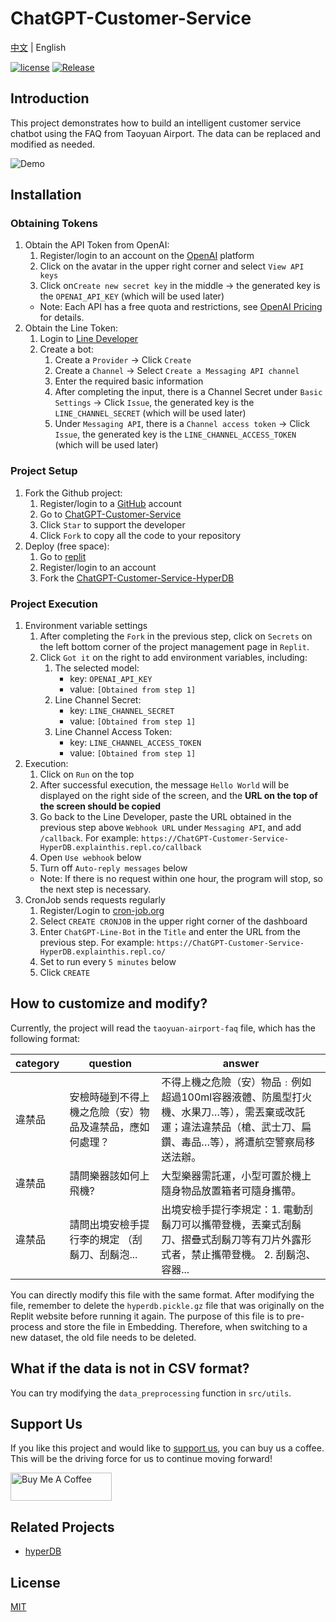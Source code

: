# ChatGPT-Customer-Service

[中文](README.md) | English

[![license](https://img.shields.io/pypi/l/ansicolortags.svg)](LICENSE) [![Release](https://img.shields.io/github/v/release/TheExplainthis/ChatGPT-Customer-Service)](https://github.com/TheExplainthis/ChatGPT-Customer-Service/releases/)


## Introduction
This project demonstrates how to build an intelligent customer service chatbot using the FAQ from Taoyuan Airport. The data can be replaced and modified as needed.

![Demo](https://github.com/TheExplainthis/ChatGPT-Customer-Service/blob/main/demo/demo.gif)


## Installation
### Obtaining Tokens
1. Obtain the API Token from OpenAI:
    1. Register/login to an account on the [OpenAI](https://beta.openai.com/) platform
    2. Click on the avatar in the upper right corner and select `View API keys`
    3. Click on`Create new secret key` in the middle -> the generated key is the `OPENAI_API_KEY` (which will be used later)
    - Note: Each API has a free quota and restrictions, see [OpenAI Pricing](https://openai.com/api/pricing/) for details. 
2. Obtain the Line Token:
    1. Login to [Line Developer](https://developers.line.biz/zh-hant/)
    2. Create a bot:
        1. Create a `Provider` -> Click `Create`
        2. Create a `Channel` -> Select `Create a Messaging API channel`
        3. Enter the required basic information
        4. After completing the input, there is a Channel Secret under `Basic Settings` -> Click `Issue`, the generated key is the `LINE_CHANNEL_SECRET` (which will be used later)
        5. Under `Messaging API`, there is a `Channel access token` -> Click `Issue`, the generated key is the `LINE_CHANNEL_ACCESS_TOKEN` (which will be used later)

### Project Setup
1. Fork the Github project:
    1. Register/login to a [GitHub](https://github.com/) account
    2. Go to [ChatGPT-Customer-Service](https://github.com/TheExplainthis/ChatGPT-Customer-Service) 
    3. Click `Star` to support the developer
    4. Click `Fork` to copy all the code to your repository
2. Deploy (free space):
    1. Go to [replit](https://replit.com/)
    2. Register/login to an account
    3. Fork the [ChatGPT-Customer-Service-HyperDB](https://replit.com/@TheExplainthis/ChatGPT-Customer-Service-HyperDB)

### Project Execution
1. Environment variable settings
    1. After completing the `Fork` in the previous step, click on `Secrets` on the left bottom corner of the project management page in `Replit`.
    2. Click `Got it` on the right to add environment variables, including:
        1. The selected model:
            - key: `OPENAI_API_KEY`
            - value: `[Obtained from step 1]`  
        2. Line Channel Secret:
            - key: `LINE_CHANNEL_SECRET`
            - value: `[Obtained from step 1]`
        3. Line Channel Access Token:
            - key: `LINE_CHANNEL_ACCESS_TOKEN`
            - value: `[Obtained from step 1]`
2. Execution:
    1. Click on `Run` on the top
    2. After successful execution, the message `Hello World` will be displayed on the right side of the screen, and the **URL on the top of the screen should be copied**
    3. Go back to the Line Developer, paste the URL obtained in the previous step above `Webhook URL` under `Messaging API`, and add `/callback`. For example: `https://ChatGPT-Customer-Service-HyperDB.explainthis.repl.co/callback`
    4. Open `Use webhook` below
    5. Turn off `Auto-reply messages` below
    - Note: If there is no request within one hour, the program will stop, so the next step is necessary.
3. CronJob sends requests regularly
    1. Register/Login to [cron-job.org](https://cron-job.org/en/)
    2. Select `CREATE CRONJOB` in the upper right corner of the dashboard
    3. Enter `ChatGPT-Line-Bot` in the `Title` and enter the URL from the previous step. For example: `https://ChatGPT-Customer-Service-HyperDB.explainthis.repl.co/`
    4. Set to run every `5 minutes` below
    5. Click  `CREATE`

## How to customize and modify?
Currently, the project will read the `taoyuan-airport-faq` file, which has the following format:

| category | question | answer |
| ----- | ----- | ----- |
| 違禁品 | 安檢時碰到不得上機之危險（安）物品及違禁品，應如何處理？ | 不得上機之危險（安）物品﹕例如超過100ml容器液體、防風型打火機、水果刀…等），需丟棄或改託運；違法違禁品（槍、武士刀、扁鑽、毒品…等），將遭航空警察局移送法辦。|
| 違禁品 | 請問樂器該如何上飛機? | 大型樂器需託運，小型可置於機上隨身物品放置箱者可隨身攜帶。 |
| 違禁品 | 請問出境安檢手提行李的規定 （刮鬍刀、刮鬍泡... | 出境安檢手提行李規定：1. 電動刮鬍刀可以攜帶登機，丟棄式刮鬍刀、摺疊式刮鬍刀等有刀片外露形式者，禁止攜帶登機。 2. 刮鬍泡、容器... |

You can directly modify this file with the same format. After modifying the file, remember to delete the `hyperdb.pickle.gz` file that was originally on the Replit website before running it again. The purpose of this file is to pre-process and store the file in Embedding. Therefore, when switching to a new dataset, the old file needs to be deleted.


## What if the data is not in CSV format?
You can try modifying the `data_preprocessing` function in `src/utils`.

## Support Us
If you like this project and would like to [support us](https://www.buymeacoffee.com/explainthis), you can buy us a coffee. This will be the driving force for us to continue moving forward!

[<a href="https://www.buymeacoffee.com/explainthis" target="_blank"><img src="https://cdn.buymeacoffee.com/buttons/v2/default-yellow.png" height="45px" width="162px" alt="Buy Me A Coffee"></a>](https://www.buymeacoffee.com/explainthis)

## Related Projects
- [hyperDB](https://github.com/jdagdelen/hyperDB)

## License
[MIT](LICENSE)